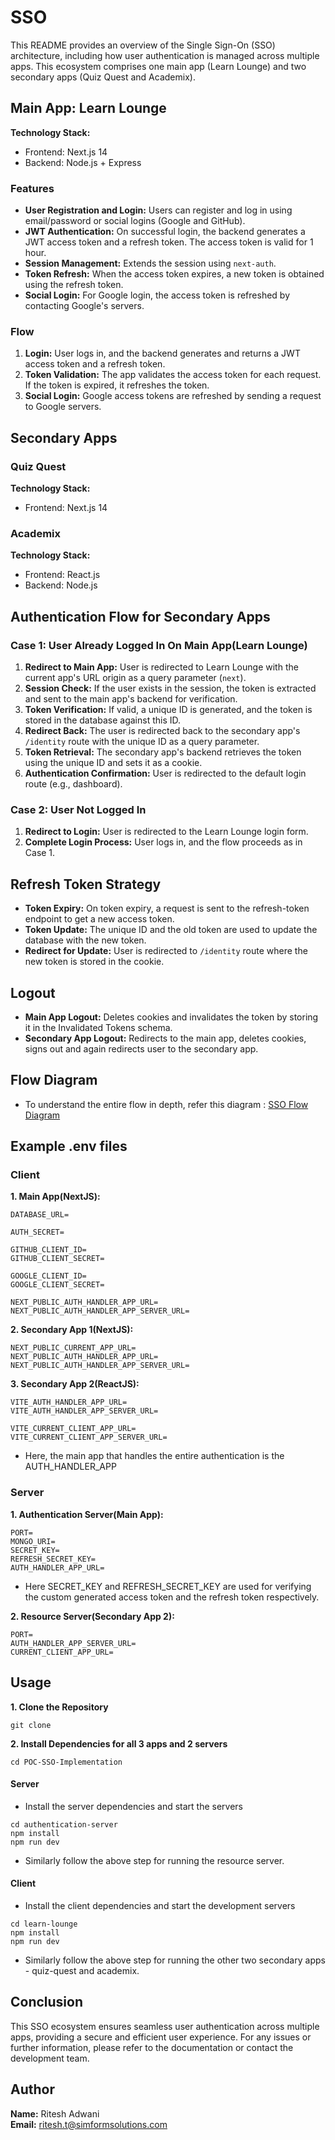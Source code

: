 # SSO

This README provides an overview of the Single Sign-On (SSO) architecture, including how user authentication is managed across multiple apps. This ecosystem comprises one main app (Learn Lounge) and two secondary apps (Quiz Quest and Academix).

## Main App: Learn Lounge

**Technology Stack:**
- Frontend: Next.js 14
- Backend: Node.js + Express

### Features
- **User Registration and Login:** Users can register and log in using email/password or social logins (Google and GitHub).
- **JWT Authentication:** On successful login, the backend generates a JWT access token and a refresh token. The access token is valid for 1 hour.
- **Session Management:** Extends the session using `next-auth`.
- **Token Refresh:** When the access token expires, a new token is obtained using the refresh token.
- **Social Login:** For Google login, the access token is refreshed by contacting Google's servers.

### Flow
1. **Login:** User logs in, and the backend generates and returns a JWT access token and a refresh token.
2. **Token Validation:** The app validates the access token for each request. If the token is expired, it refreshes the token.
3. **Social Login:** Google access tokens are refreshed by sending a request to Google servers.

## Secondary Apps

### Quiz Quest
**Technology Stack:**
- Frontend: Next.js 14

### Academix
**Technology Stack:**
- Frontend: React.js
- Backend: Node.js

## Authentication Flow for Secondary Apps

### Case 1: User Already Logged In On Main App(Learn Lounge)
1. **Redirect to Main App:** User is redirected to Learn Lounge with the current app's URL origin as a query parameter (`next`).
2. **Session Check:** If the user exists in the session, the token is extracted and sent to the main app's backend for verification.
3. **Token Verification:** If valid, a unique ID is generated, and the token is stored in the database against this ID.
4. **Redirect Back:** The user is redirected back to the secondary app's `/identity` route with the unique ID as a query parameter.
5. **Token Retrieval:** The secondary app's backend retrieves the token using the unique ID and sets it as a cookie.
6. **Authentication Confirmation:** User is redirected to the default login route (e.g., dashboard).

### Case 2: User Not Logged In
1. **Redirect to Login:** User is redirected to the Learn Lounge login form.
2. **Complete Login Process:** User logs in, and the flow proceeds as in Case 1.

## Refresh Token Strategy
- **Token Expiry:** On token expiry, a request is sent to the refresh-token endpoint to get a new access token.
- **Token Update:** The unique ID and the old token are used to update the database with the new token.
- **Redirect for Update:** User is redirected to `/identity` route where the new token is stored in the cookie.

## Logout
- **Main App Logout:** Deletes cookies and invalidates the token by storing it in the Invalidated Tokens schema.
- **Secondary App Logout:** Redirects to the main app, deletes cookies, signs out and again redirects user to the secondary app.

## Flow Diagram
- To understand the entire flow in depth, refer this diagram : [SSO Flow Diagram](https://excalidraw.com/)

## Example .env files

### Client

**1. Main App(NextJS):**
```
DATABASE_URL=

AUTH_SECRET=

GITHUB_CLIENT_ID=
GITHUB_CLIENT_SECRET=

GOOGLE_CLIENT_ID=
GOOGLE_CLIENT_SECRET=

NEXT_PUBLIC_AUTH_HANDLER_APP_URL=
NEXT_PUBLIC_AUTH_HANDLER_APP_SERVER_URL=
```

**2. Secondary App 1(NextJS):**
```
NEXT_PUBLIC_CURRENT_APP_URL=
NEXT_PUBLIC_AUTH_HANDLER_APP_URL=
NEXT_PUBLIC_AUTH_HANDLER_APP_SERVER_URL=
```

**3. Secondary App 2(ReactJS):**
```
VITE_AUTH_HANDLER_APP_URL=
VITE_AUTH_HANDLER_APP_SERVER_URL=

VITE_CURRENT_CLIENT_APP_URL=
VITE_CURRENT_CLIENT_APP_SERVER_URL=
```

- Here, the main app that handles the entire authentication is the AUTH_HANDLER_APP

### Server

**1. Authentication Server(Main App):**
```
PORT=
MONGO_URI=
SECRET_KEY=
REFRESH_SECRET_KEY=
AUTH_HANDLER_APP_URL=
```

- Here SECRET_KEY and REFRESH_SECRET_KEY are used for verifying the custom generated access token and the refresh token respectively.

**2. Resource Server(Secondary App 2):**
```
PORT=
AUTH_HANDLER_APP_SERVER_URL=
CURRENT_CLIENT_APP_URL=
```

## Usage
**1. Clone the Repository**
```
git clone 
```

**2. Install Dependencies for all 3 apps and 2 servers**
```
cd POC-SSO-Implementation
```

#### Server
 
- Install the server dependencies and start the servers
```
cd authentication-server
npm install
npm run dev
```
- Similarly follow the above step for running the resource server.

#### Client

- Install the client dependencies and start the development servers
```
cd learn-lounge
npm install
npm run dev
```
- Similarly follow the above step for running the other two secondary apps - quiz-quest and academix.

## Conclusion
This SSO ecosystem ensures seamless user authentication across multiple apps, providing a secure and efficient user experience. For any issues or further information, please refer to the documentation or contact the development team.


## Author
**Name:** Ritesh Adwani \
**Email:** ritesh.t@simformsolutions.com